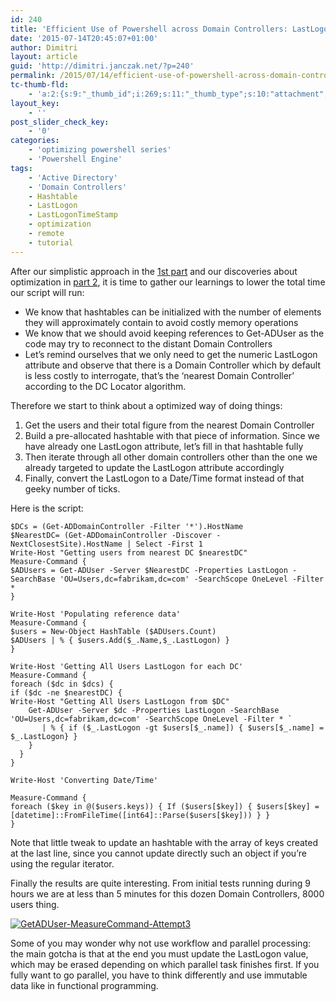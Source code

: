 ```yaml
---
id: 240
title: 'Efficient Use of Powershell across Domain Controllers: LastLogon Part 3'
date: '2015-07-14T20:45:07+01:00'
author: Dimitri
layout: article
guid: 'http://dimitri.janczak.net/?p=240'
permalink: /2015/07/14/efficient-use-of-powershell-across-domain-controllers-lastlogon-part-3/
tc-thumb-fld:
    - 'a:2:{s:9:"_thumb_id";i:269;s:11:"_thumb_type";s:10:"attachment";}'
layout_key:
    - ''
post_slider_check_key:
    - '0'
categories:
    - 'optimizing powershell series'
    - 'Powershell Engine'
tags:
    - 'Active Directory'
    - 'Domain Controllers'
    - Hashtable
    - LastLogon
    - LastLogonTimeStamp
    - optimization
    - remote
    - tutorial
---
```


After our simplistic approach in the [1st part](http://dimitri.janczak.net/2015/07/09/efficient-use-of-powershell-across-domain-controllers-lastlogon-part-1/) and our discoveries about optimization in [part 2](http://dimitri.janczak.net/2015/07/11/efficient-use-of-powershell-across-domain-controllers-lastlogon-part-2/), it is time to gather our learnings to lower the total time our script will run:

- We know that hashtables can be initialized with the number of elements they will approximately contain to avoid costly memory operations
- We know that we should avoid keeping references to Get-ADUser as the code may try to reconnect to the distant Domain Controllers
- Let’s remind ourselves that we only need to get the numeric LastLogon attribute and observe that there is a Domain Controller which by default is less costly to interrogate, that’s the ‘nearest Domain Controller’ according to the DC Locator algorithm.

Therefore we start to think about a optimized way of doing things:

1. Get the users and their total figure from the nearest Domain Controller
2. Build a pre-allocated hashtable with that piece of information. Since we have already one LastLogon attribute, let’s fill in that hashtable fully
3. Then iterate through all other domain controllers other than the one we already targeted to update the LastLogon attribute accordingly
4. Finally, convert the LastLogon to a Date/Time format instead of that geeky number of ticks.

Here is the script:

```
$DCs = (Get-ADDomainController -Filter '*').HostName
$NearestDC= (Get-ADDomainController -Discover -NextClosestSite).HostName | Select -First 1
Write-Host "Getting users from nearest DC $nearestDC"
Measure-Command {
$ADUsers = Get-ADUser -Server $NearestDC -Properties LastLogon -SearchBase 'OU=Users,dc=fabrikam,dc=com' -SearchScope OneLevel -Filter *
}

Write-Host 'Populating reference data'
Measure-Command {
$users = New-Object HashTable ($ADUsers.Count)
$ADUsers | % { $users.Add($_.Name,$_.LastLogon) }
}

Write-Host 'Getting All Users LastLogon for each DC'
Measure-Command {
foreach ($dc in $dcs) { 
if ($dc -ne $nearestDC) { 
Write-Host "Getting All Users LastLogon from $DC"
	Get-ADUser -Server $dc -Properties LastLogon -SearchBase 'OU=Users,dc=fabrikam,dc=com' -SearchScope OneLevel -Filter * `
	   | % { if ($_.LastLogon -gt $users[$_.name]) { $users[$_.name] = $_.LastLogon} }
	} 
  }
}

Write-Host 'Converting Date/Time'

Measure-Command { 
foreach ($key in @($users.keys)) { If ($users[$key]) { $users[$key] = [datetime]::FromFileTime([int64]::Parse($users[$key])) } }
}
```

Note that little tweak to update an hashtable with the array of keys created at the last line, since you cannot update directly such an object if you’re using the regular iterator.

Finally the results are quite interesting. From initial tests running during 9 hours we are at less than 5 minutes for this dozen Domain Controllers, 8000 users thing.

[![GetADUser-MeasureCommand-Attempt3](http://dimitri.janczak.net/wp-content/uploads/2015/07/GetADUser-MeasureCommand-Attempt3.png)](http://dimitri.janczak.net/wp-content/uploads/2015/07/GetADUser-MeasureCommand-Attempt3.png)

Some of you may wonder why not use workflow and parallel processing: the main gotcha is that at the end you must update the LastLogon value, which may be erased depending on which parallel task finishes first. If you fully want to go parallel, you have to think differently and use immutable data like in functional programming.
